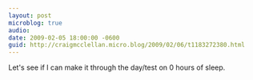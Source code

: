 ```yaml
---
layout: post
microblog: true
audio: 
date: 2009-02-05 18:00:00 -0600
guid: http://craigmcclellan.micro.blog/2009/02/06/t1183272380.html
---
```

Let's see if I can make it through the day/test on 0 hours of sleep.
